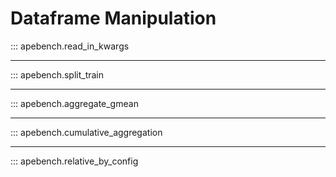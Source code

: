 # Dataframe Manipulation

::: apebench.read_in_kwargs

---

::: apebench.split_train

---

::: apebench.aggregate_gmean

---

::: apebench.cumulative_aggregation

---

::: apebench.relative_by_config
